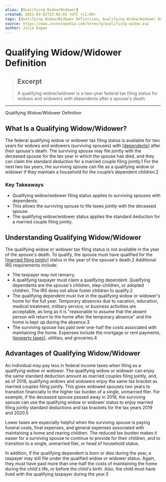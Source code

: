 ```yaml
---
alias: [Qualifying Widow/Widower]
created: 2021-03-02T23:03:01 (UTC +11:00)
tags: [Qualifying Widow/Widower Definition, Qualifying Widow/Widower Definition]
source: https://www.investopedia.com/terms/q/qualifying-widow.asp
author: Julia Kagan
---
```


# Qualifying Widow/Widower Definition

> ## Excerpt
> A qualifying widow/widower is a two-year federal tax filing status for widows and widowers with dependents after a spouse's death.

---

Qualifying Widow/Widower Definition
## What Is a Qualifying Widow/Widower?

The federal qualifying widow or widower tax filing status is available for two years for widows and widowers (surviving spouses) with [[dependents]](https://www.investopedia.com/terms/d/dependent.asp) after their spouse's death. The surviving spouse may file jointly with the deceased spouse for the tax year in which the spouse has died, and they can claim the standard deduction for a married couple filing jointly.1 For the next two tax years, the surviving spouse can file as a qualifying widow or widower if they maintain a household for the couple’s dependent children.2

### Key Takeaways

-   Qualifying widow/widower filing status applies to surviving spouses with dependents.
-   This allows the surviving spouse to file taxes jointly with the deceased spouse.
-   The qualifying widow/widower status applies the standard deduction for a married couple filing jointly.

## Understanding Qualifying Widow/Widower

The qualifying widow or widower tax filing status is not available in the year of the spouse's death. To qualify, the spouse must have qualified for the [[married filing jointly]](https://www.investopedia.com/terms/m/mfj.asp) status in the year of the spouse's death.2 Additional IRS requirements include:

-   The taxpayer may not remarry.
-   A qualifying taxpayer must claim a qualifying dependent. Qualifying dependents are the spouse's children, step-children, or adopted children. The IRS does not allow foster children to qualify.2
-   The qualifying dependent must live in the qualifying widow or widower's home for the full year. Temporary absences due to vacation, education, medical treatment, military service, or business activities are acceptable, as long as it is "reasonable to assume that the absent person will return to the home after the temporary absence" and the home is kept up during the absence.3
-   The surviving spouse has paid over one-half the costs associated with maintaining the home. Expenses include the mortgage or rent payments, [[property taxes]](https://www.investopedia.com/terms/p/propertytax.asp), utilities, and groceries.4

## Advantages of Qualifying Widow/Widower

An individual may pay less in federal income taxes when filing as a qualifying widow or widower. The qualifying widow or widower can enjoy the same standard deduction amount as married couples filing jointly, and, as of 2018, qualifying widows and widowers enjoy the same tax bracket as married couples filing jointly. This gives widowed spouses two years to transition financially to the higher tax burden of a single, unmarried filer. For example, if the deceased spouse passed away in 2018, the surviving spouse can use the qualifying widow or widower status to enjoy married filing jointly standard deductions and tax brackets for the tax years 2019 and 2020.5

Lower taxes are especially helpful when the surviving spouse is paying funeral costs, final expenses, and general expenses associated with maintaining a home and rearing children. The reduced tax burden makes it easier for a surviving spouse to continue to provide for their children, and to transition to a single, unmarried filer, or head of household status.

In addition, if the qualifying dependent is born or dies during the year, a taxpayer may still file under the qualified widow or widower status. Again, they must have paid more than one-half the costs of maintaining the home during the child's life, or before the child's birth. Also, the child must have lived with the qualifying taxpayer during the year.3

